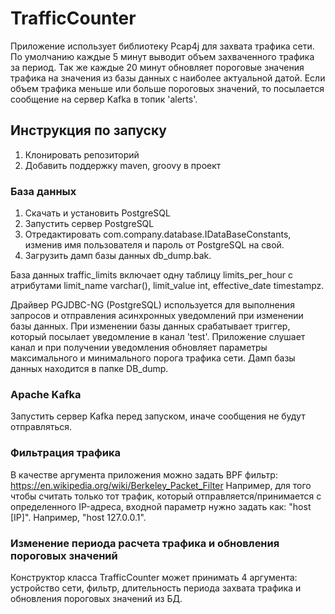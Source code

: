 # TrafficCounter
Приложение использует библиотеку Pcap4j для захвата трафика сети. По умолчанию каждые 5 минут выводит объем захваченного трафика за период. Так же каждые 20 минут обновляет пороговые значения трафика на значения из базы данных с наиболее актуальной датой.
Если объем трафика меньше или больше пороговых значений, то посылается сообщение на сервер Kafka в топик 'alerts'.


## Инструкция по запуску
1. Клонировать репозиторий
2. Добавить поддержку maven, groovy в проект

### База данных
1. Скачать и установить PostgreSQL
2. Запустить сервер PostgreSQL
3. Отредактировать сom.company.database.IDataBaseConstants, изменив имя пользователя и пароль от PostgreSQL на свой.
4. Загрузить дамп базы данных db_dump.bak.

База данных traffic_limits включает одну таблицу limits_per_hour с атрибутами limit_name varchar(), limit_value int, effective_date timestampz.

Драйвер PGJDBC-NG (PostgreSQL) используется для выполнения запросов и отправления асинхронных уведомлений при изменении базы данных. При изменении базы данных срабатывает триггер, который посылает уведомление в канал 'test'. Приложение слушает канал и при получении уведомления обновляет параметры максимального и минимального порога трафика сети.
Дамп базы данных находится в папке DB_dump.

### Apache Kafka
Запустить сервер Kafka перед запуском, иначе сообщения не будут отправляться.

### Фильтрация трафика
В качестве аргумента приложения можно задать BPF фильтр: https://en.wikipedia.org/wiki/Berkeley_Packet_Filter
Например, для того чтобы считать только тот трафик, который отправляется/принимается с определенного IP-адреса, входной параметр нужно задать как:
"host [IP]". Например, "host 127.0.0.1".

### Изменение периода расчета трафика и обновления пороговых значений
Конструктор класса TrafficCounter может принимать 4 аргумента: устройство сети, фильтр, длительность периода захвата трафика и обновления пороговых значений из БД. 
